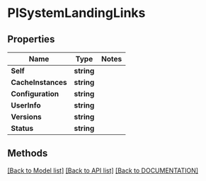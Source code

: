# PISystemLandingLinks

## Properties
Name | Type | Notes
------------ | ------------- | -------------
**Self** | **string**
**CacheInstances** | **string**
**Configuration** | **string**
**UserInfo** | **string**
**Versions** | **string**
**Status** | **string**

## Methods
[[Back to Model list]](../../DOCUMENTATION.md#documentation-for-models) [[Back to API list]](../../DOCUMENTATION.md#documentation-for-api-endpoints) [[Back to DOCUMENTATION]](../../DOCUMENTATION.md)
